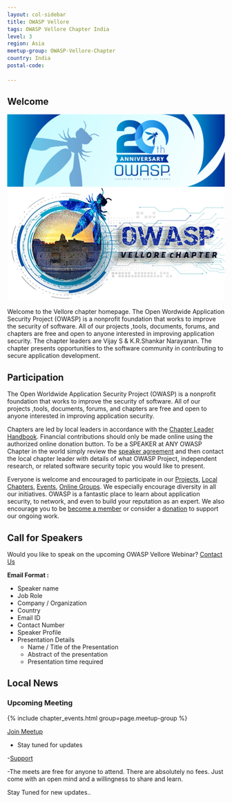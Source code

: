```yaml
---
layout: col-sidebar
title: OWASP Vellore
tags: OWASP Vellore Chapter India
level: 3
region: Asia
meetup-group: OWASP-Vellore-Chapter
country: India
postal-code: 

---
```


## Welcome
<img src="assets/images/anniversary.png" alt="anniversary.png"/>


<img src="assets/images/unnamed.png"/>

Welcome to the Vellore chapter homepage. The Open Wordwide Application Security Project (OWASP) is a nonprofit foundation that works to improve the security of software. All of our projects ,tools, documents, forums, and chapters are free and open to anyone interested in improving application security. The chapter leaders are Vijay S & K.R.Shankar Narayanan. The chapter presents opportunities to the software community in contributing to secure application development.

## Participation
The Open Worldwide Application Security Project (OWASP) is a nonprofit foundation that works to improve the security of software. All of our projects ,tools, documents, forums, and chapters are free and open to anyone interested in improving application security. 

Chapters are led by local leaders in accordance with the [Chapter Leader Handbook](/www-policy/rules-of-procedure/chapter-handbook). Financial contributions should only be made online using the authorized online donation button. To be a SPEAKER at ANY OWASP Chapter in the world simply review the [speaker agreement](/www-policy/speaker-agreement) and then contact the local chapter leader with details of what OWASP Project, independent research, or related software security topic you would like to present.

Everyone is welcome and encouraged to participate in our [Projects](https://owasp.org/projects/), [Local Chapters](/chapters), [Events](https://owasp.org/events/), [Online Groups](https://groups.google.com/a/owasp.com/). We especially encourage diversity in all our initiatives. OWASP is a fantastic place to learn about application security, to network, and even to build your reputation as an expert. We also encourage you to be [become a member](https://owasp.org/membership/) or consider a [donation](https://owasp.org/donate/?reponame=www-chapter-vellore&title=OWASP+Vellore) to support our ongoing work.

## Call for Speakers

Would you like to speak on the upcoming OWASP Vellore Webinar? [Contact Us](mailto:vijay.s@owasp.org)

**Email Format :**

- Speaker name
- Job Role
- Company / Organization
- Country
- Email ID
- Contact Number
- Speaker Profile
- Presentation Details
    - Name / Title of the Presentation
    - Abstract of the presentation
    - Presentation time required

## Local News

### Upcoming Meeting
{% include chapter_events.html group=page.meetup-group %}

[Join Meetup](https://www.meetup.com/OWASP-Vellore-Chapter/)

- Stay tuned for updates

-[Support](mailto:vijay.s@owasp.org)

-The meets are free for anyone to attend. There are absolutely no fees. Just come with an open mind and a willingness to share and learn.

Stay Tuned for new updates..

